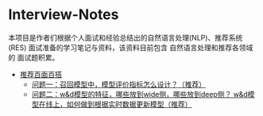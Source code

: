 # Interview-Notes

本项目是作者们根据个人面试和经验总结出的自然语言处理(NLP)、推荐系统(RES) 面试准备的学习笔记与资料，该资料目前包含 自然语言处理和推荐各领域的 面试题积累。

- [推荐百面百搭](推荐百面百搭.md)
  - [问题一：召回模型中，模型评价指标怎么设计？（推荐）](推荐百面百搭.md#问题一召回模型中模型评价指标怎么设计推荐)
  - [问题二：w&d模型的特征，哪些放到wide侧，哪些放到deep侧？ w&d模型在线上，如何做到根据实时数据更新模型（推荐）](推荐百面百搭.md#问题二wd模型的特征哪些放到wide侧哪些放到deep侧-wd模型在线上如何做到根据实时数据更新模型推荐)
